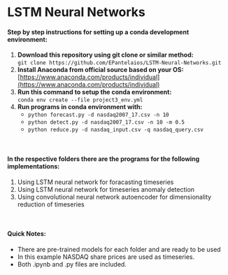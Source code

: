# LSTM Neural Networks
#### Step by step instructions for setting up a conda development environment: ####
1) **Download this repository using git clone or similar method:**<br>
   `git clone https://github.com/EPantelaios/LSTM-Neural-Networks.git`
2) **Install Anaconda from official source based on your OS:**<br>
   [https://www.anaconda.com/products/individual](https://www.anaconda.com/products/individual)
3) **Run this command to setup the conda environment:**<br>
   `conda env create --file project3_env.yml`
4) **Run programs in conda environment with:**<br>
   - `python forecast.py -d nasdaq2007_17.csv -n 10`<br>
   - `python detect.py -d nasdaq2007_17.csv -n 10 -m 0.5`<br>
   - `python reduce.py -d nasdaq_input.csv -q nasdaq_query.csv`

<br>

#### In the respective folders there are the programs for the following implementations: ####
1) Using LSTM neural network for foracasting timeseries
2) Using LSTM neural network for timeseries anomaly detection
3) Using convolutional neural network autoencoder for dimensionality reduction of timeseries 

<br>

#### Quick Notes: ####
- There are pre-trained models for each folder and are ready to be used 
- In this example NASDAQ share prices are used as timeseries.
- Both .ipynb and .py files are included.
